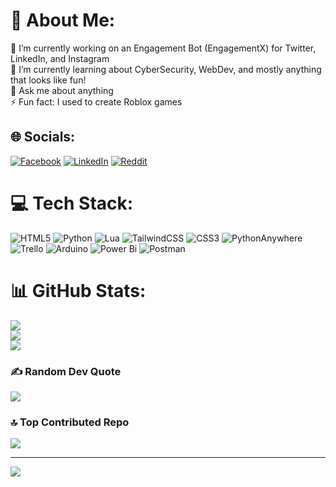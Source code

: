 # 💫 About Me:
🔭 I’m currently working on an Engagement Bot (EngagementX) for Twitter, LinkedIn, and Instagram<br>🌱 I’m currently learning about CyberSecurity, WebDev, and mostly anything that looks like fun!<br>💬 Ask me about anything<br>⚡ Fun fact: I used to create Roblox games


## 🌐 Socials:
[![Facebook](https://img.shields.io/badge/Facebook-%231877F2.svg?logo=Facebook&logoColor=white)](www.facebook.com/aaronart.asperilla) [![LinkedIn](https://img.shields.io/badge/LinkedIn-%230077B5.svg?logo=linkedin&logoColor=white)](https://www.linkedin.com/in/aaron-art-asperilla-4244b017a/) [![Reddit](https://img.shields.io/badge/Reddit-%23FF4500.svg?logo=Reddit&logoColor=white)](https://reddit.com/user/Seiyjiji) 

# 💻 Tech Stack:
![HTML5](https://img.shields.io/badge/html5-%23E34F26.svg?style=for-the-badge&logo=html5&logoColor=white) ![Python](https://img.shields.io/badge/python-3670A0?style=for-the-badge&logo=python&logoColor=ffdd54) ![Lua](https://img.shields.io/badge/lua-%232C2D72.svg?style=for-the-badge&logo=lua&logoColor=white) ![TailwindCSS](https://img.shields.io/badge/tailwindcss-%2338B2AC.svg?style=for-the-badge&logo=tailwind-css&logoColor=white) ![CSS3](https://img.shields.io/badge/css3-%231572B6.svg?style=for-the-badge&logo=css3&logoColor=white) ![PythonAnywhere](https://img.shields.io/badge/pythonanywhere-%232F9FD7.svg?style=for-the-badge&logo=pythonanywhere&logoColor=151515) ![Trello](https://img.shields.io/badge/Trello-%23026AA7.svg?style=for-the-badge&logo=Trello&logoColor=white) ![Arduino](https://img.shields.io/badge/-Arduino-00979D?style=for-the-badge&logo=Arduino&logoColor=white) ![Power Bi](https://img.shields.io/badge/power_bi-F2C811?style=for-the-badge&logo=powerbi&logoColor=black) ![Postman](https://img.shields.io/badge/Postman-FF6C37?style=for-the-badge&logo=postman&logoColor=white)
# 📊 GitHub Stats:
![](https://github-readme-stats.vercel.app/api?username=SeiynJie&theme=dark&hide_border=false&include_all_commits=false&count_private=false)<br/>
![](https://github-readme-streak-stats.herokuapp.com/?user=SeiynJie&theme=dark&hide_border=false)<br/>
![](https://github-readme-stats.vercel.app/api/top-langs/?username=SeiynJie&theme=dark&hide_border=false&include_all_commits=false&count_private=false&layout=compact)

### ✍️ Random Dev Quote
![](https://quotes-github-readme.vercel.app/api?type=horizontal&theme=radical)

### 🔝 Top Contributed Repo
![](https://github-contributor-stats.vercel.app/api?username=SeiynJie&limit=5&theme=dark&combine_all_yearly_contributions=true)

---
[![](https://visitcount.itsvg.in/api?id=SeiynJie&icon=5&color=2)](https://visitcount.itsvg.in)

<!-- Proudly created with GPRM ( https://gprm.itsvg.in ) -->
